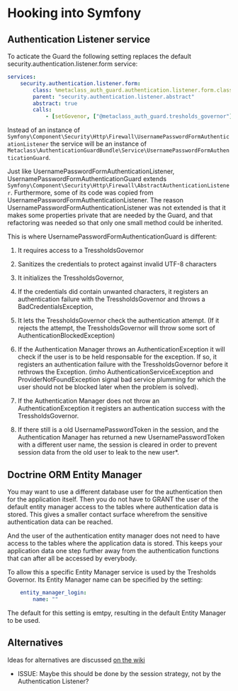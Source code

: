 Hooking into Symfony
====================

Authentication Listener service
-------------------------------

To acticate the Guard the following setting replaces the default security.authentication.listener.form service:

```yaml
services: 
    security.authentication.listener.form:
        class: %metaclass_auth_guard.authentication.listener.form.class%
        parent: "security.authentication.listener.abstract"
        abstract: true
        calls:
            - [setGovenor, ["@metaclass_auth_guard.tresholds_governor"] ] # REQUIRED
```

Instead of an instance of `Symfony\Component\Security\Http\Firewall\UsernamePasswordFormAuthenticationListener`
the service will be an instance of `Metaclass\AuthenticationGuardBundle\Service\UsernamePasswordFormAuthenticationGuard`.

Just like UsernamePasswordFormAuthenticationListener, UsernamePasswordFormAuthenticationGuard extends
`Symfony\Component\Security\Http\Firewall\AbstractAuthenticationListener`.  Furthermore, some of its code
was copied from UsernamePasswordFormAuthenticationListener. The reason UsernamePasswordFormAuthenticationListener
was not extended is that it makes some properties private that are needed by the Guard, and that 
refactoring was needed so that only one small method could be inherited. 

This is where UsernamePasswordFormAuthenticationGuard is different:

1. It requires access to a TressholdsGovernor

2. Sanitizes the credentials to protect against invalid UTF-8 characters

3. It initializes the TressholdsGovernor,

4. If the credentials did contain unwanted characters, it registers an authentication failure with the TressholdsGovernor 
   and throws a BadCredentialsException,

5. It lets the TressholdsGovernor check the authentication attempt. (If it rejects the attempt, the TressholdsGovernor
   will throw some sort of AuthenticationBlockedException)

6. If the Authentication Manager throws an AuthenticationException it will check if the user is to be held responsable 
   for the exception. If so, it registers an authentication failure with the TressholdsGovernor before it rethrows 
   the Exception. (imho AuthenticationServiceException and ProviderNotFoundException signal bad service plumming
   for which the user should not be blocked later when the problem is solved).

7. If the Authentication Manager does not throw an AuthenticationException it registers an authentication success with the 
   TressholdsGovernor.

8. If there still is a old UsernamePasswordToken in the session, and the Authentication Manager has returned a new 
   UsernamePasswordToken with a different user name, the session is cleared in order to prevent session data from
   the old user to leak to the new user*.
   

Doctrine ORM Entity Manager
---------------------------
 
You may want to use a different database user for the authentication then for the application itself. 
Then you do not have to GRANT the user of the default entity manager access to the tables where authentication data is stored. 
This gives a smaller contact surface wherefrom the sensitive authentication data can be reached.  

And the user of the authentication entity manager does not need to have access to the tables where the application data is stored.
This keeps your application data one step further away from the authentication functions that can after all be accessed by everybody. 
 
To allow this a specific Entity Manager service is used by the Tresholds Governor. Its Entity Manager name can
be specified by the setting:

```yml
    entity_manager_login:
        name: ""
```
 The default for this setting is emtpy, resulting in the default Entity Manager to be used.
 
Alternatives
------------
Ideas for alternatives are discussed [on the wiki](https://github.com/metaclass-nl/MetaclassAuthenticationGuardBundle/wiki/Other-options-for-hooking-the-Guard-into-Symfony%27s-authentication)

 
* ISSUE: Maybe this should be done by the session strategy, not by the Authentication Listener?
